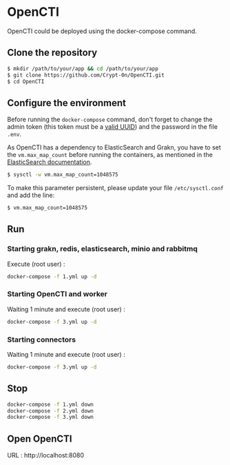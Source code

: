# OpenCTI

OpenCTI could be deployed using the docker-compose command.

## Clone the repository

```bash
$ mkdir /path/to/your/app && cd /path/to/your/app
$ git clone https://github.com/Crypt-0n/OpenCTI.git
$ cd OpenCTI
```

## Configure the environment

Before running the `docker-compose` command, don't forget to change the admin token (this token must be a [valid UUID](https://www.uuidgenerator.net/)) and the password in the file `.env`.

As OpenCTI has a dependency to ElasticSearch and Grakn, you have to set the `vm.max_map_count` before running the containers, as mentioned in the [ElasticSearch documentation](https://www.elastic.co/guide/en/elasticsearch/reference/current/docker.html#docker-cli-run-prod-mode).

```bash
$ sysctl -w vm.max_map_count=1048575
```

To make this parameter persistent, please update your file `/etc/sysctl.conf` and add the line:
```bash
$ vm.max_map_count=1048575
```

## Run

### Starting grakn, redis, elasticsearch, minio and rabbitmq

Execute (root user) :
```bash
docker-compose -f 1.yml up -d
```

### Starting OpenCTI and worker

Waiting 1 minute and execute (root user) :
```bash
docker-compose -f 3.yml up -d
```

### Starting connectors

Waiting 1 minute and execute (root user) :
```bash
docker-compose -f 3.yml up -d
```

## Stop

```bash
docker-compose -f 1.yml down
docker-compose -f 2.yml down
docker-compose -f 3.yml down
```

## Open OpenCTI

URL : http://localhost:8080
